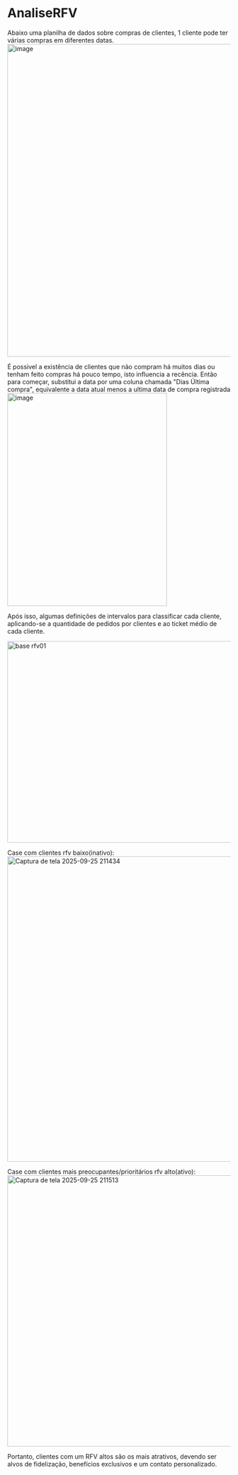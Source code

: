 # AnaliseRFV

Abaixo uma planilha de dados sobre compras de clientes, 1 cliente pode ter várias compras em diferentes datas. 
<img width="537" height="706" alt="image" src="https://github.com/user-attachments/assets/5ec8368b-24bf-46c0-8379-d79c60092f8b" />

É possivel a existência de clientes que não compram há muitos dias ou tenham feito compras há pouco tempo, isto  influencia a recência. Então para começar, substitui a data por uma coluna chamada "Dias Última compra", equivalente a data atual menos a ultima data de compra registrada
<img width="360" height="481" alt="image" src="https://github.com/user-attachments/assets/f61d480d-b319-4cf3-81b2-00c5f0b2974f" />

Após isso, algumas definições de intervalos para classificar cada cliente, aplicando-se a quantidade de pedidos por clientes e ao ticket médio de cada cliente.

<img width="1618" height="455" alt="base rfv01" src="https://github.com/user-attachments/assets/9386a2f3-9892-420f-8e83-e73604e4c62c" />


Case com clientes rfv baixo(inativo):
<img width="1059" height="689" alt="Captura de tela 2025-09-25 211434" src="https://github.com/user-attachments/assets/87c0d8cd-8cbe-4e35-8b66-e36805fc9f9d" />



Case com clientes mais preocupantes/prioritários rfv alto(ativo):
<img width="1044" height="612" alt="Captura de tela 2025-09-25 211513" src="https://github.com/user-attachments/assets/0d988083-b29c-4a09-8dee-91c463e20263" />

Portanto, clientes com um RFV altos são os mais atrativos, devendo ser alvos de fidelização, benefícios exclusivos e um contato personalizado.
